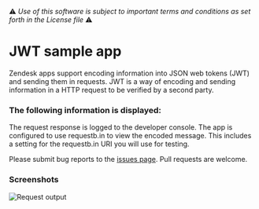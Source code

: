 :warning: *Use of this software is subject to important terms and conditions as set forth in the License file* :warning:

# JWT sample app

Zendesk apps support encoding information into JSON web tokens (JWT) and sending them in requests. JWT is a way of encoding and sending information in a HTTP request to be verified by a second party. 

### The following information is displayed:

The request response is logged to the developer console. The app is configured to use requestb.in to view the encoded message. This includes a setting for the requestb.in URI you will use for testing.

Please submit bug reports to the [issues page](https://github.com/zendesk/demo_apps/issues). Pull requests are welcome.

### Screenshots

![Request
output](https://s3.amazonaws.com/f.cl.ly/items/3g3m3k2k1m2M1J18191G/jwt_requestbin.png?v=03eb2d45)